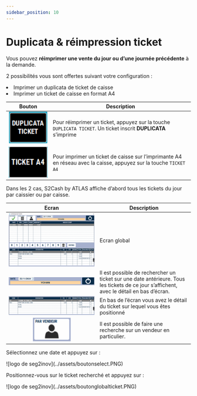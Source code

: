 ```yaml
---
sidebar_position: 10
---
```

# Duplicata & réimpression ticket 

Vous pouvez **réimprimer une vente du jour ou d’une journée précédente** à la demande.


2 possibilités vous sont offertes suivant votre configuration :

<li> Imprimer un duplicata de ticket de caisse </li>

<li> Imprimer un ticket de caisse en format A4 </li>


| Bouton | Description | 
|:-----------:|-----------|
|![logo de seg2inov](../assets/buttonduplicataticket.PNG)| Pour réimprimer un ticket, appuyez sur la touche ```DUPLICATA TICKET```. Un ticket inscrit **DUPLICATA** s’imprime |
|![logo de seg2inov](../assets/ticketA4.PNG)| Pour imprimer un ticket de caisse sur l’imprimante A4 en réseau avec la caisse, appuyez sur la touche ```TICKET A4```|

Dans les 2 cas, S2Cash by ATLAS affiche d’abord tous les tickets du jour par caissier ou par caisse.

| Ecran | Description | 
|:-----------:|-----------|
|![logo de seg2inov](../assets/historique%20des%20tickets.PNG)| Ecran global |
|![logo de seg2inov](../assets/date.PNG)|Il est possible de rechercher un ticket sur une date antérieure. Tous les tickets de ce jour s’affichent, avec le détail en bas d’écran. |
|![logo de seg2inov](../assets/designation.PNG)|En bas de l’écran vous avez le détail du ticket sur lequel vous êtes positionné|
|![logo de seg2inov](../assets/parvendeur.PNG)|Il est possible de faire une recherche sur un vendeur en particulier.|



Sélectionnez une date et appuyez sur :


<div className="contenaireImg">
    ![logo de seg2inov](../assets/boutonselect.PNG)
</div>


Positionnez-vous sur le ticket recherché et appuyez sur :


<div className="contenaireImg">
    ![logo de seg2inov](../assets/boutonglobalticket.PNG)
</div>
